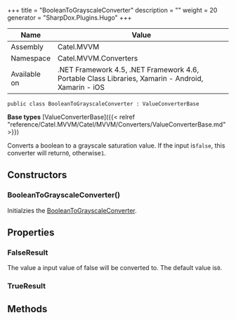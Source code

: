 

+++
title = "BooleanToGrayscaleConverter" 
description = ""
weight = 20
generator = "SharpDox.Plugins.Hugo"
+++

Name|Value
---|---
Assembly|Catel.MVVM
Namespace|Catel.MVVM.Converters
Available on|.NET Framework 4.5, .NET Framework 4.6, Portable Class Libraries, Xamarin - Android, Xamarin - iOS

```
public class BooleanToGrayscaleConverter : ValueConverterBase
```

**Base types**
[ValueConverterBase]({{< relref "reference/Catel.MVVM/Catel/MVVM/Converters/ValueConverterBase.md" >}})

Converts a boolean to a grayscale saturation value. If the input is`false`, this converter will return`0`, otherwise`1`.

## Constructors

### BooleanToGrayscaleConverter()

Initialzies the [BooleanToGrayscaleConverter](#).

## Properties

### FalseResult

The value a input value of false will be converted to. The default value is`0`.

### TrueResult

## Methods

